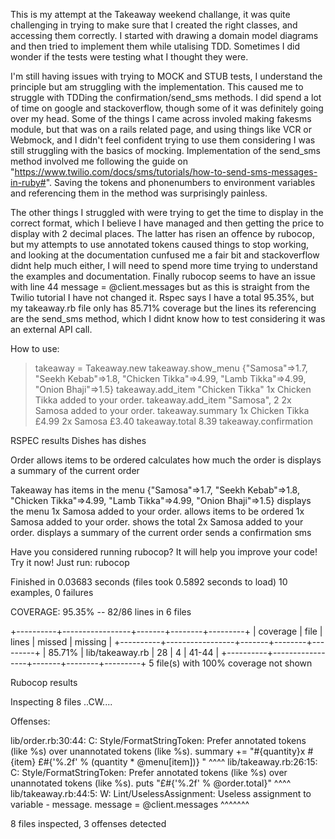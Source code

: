 This is my attempt at the Takeaway weekend challange, it was quite challenging in trying to make sure that I created the right classes, and accessing them correctly. I started with drawing a domain model diagrams and then tried to implement them while utalising TDD. Sometimes I did wonder if the tests were testing what I thought they were.

I'm still having issues with trying to MOCK and STUB tests, I understand the principle but am struggling with the implementation.  This caused me to struggle with TDDing the confirmation/send_sms methods. I did spend a lot of time on google and stackoverflow, though some of it was definitely going over my head. Some of the things I came across involed making fakesms module, but that was on a rails related page, and using things like VCR or Webmock, and I didn't feel confident trying to use them considering I was still struggling with the basics of mocking. Implementation of the send_sms method involved me following the guide on "https://www.twilio.com/docs/sms/tutorials/how-to-send-sms-messages-in-ruby#". Saving the tokens and phonenumbers to environment variables and referencing them in the method was surprisingly painless.

The other things I struggled with were trying to get the time to display in the correct format, which I believe I have managed and then getting the price to display with 2 decimal places. The latter has risen an offence by rubocop, but my attempts to use annotated tokens caused things to stop working, and looking at the documentation cunfused me a fair bit and stackoverflow didnt help much either, I will need to spend more time trying to understand the examples and documentation. Finally rubocop seems to have an issue with line 44 message = @client.messages but as this is straight from the Twilio tutorial I have not changed it. Rspec says I have a total 95.35%, but my takeaway.rb file only has 85.71% coverage but the lines its referencing are the send_sms method, which I didnt know how to test considering it was an external API call. 


How to use: 
> takeaway = Takeaway.new
> takeaway.show_menu
{"Samosa"=>1.7, "Seekh Kebab"=>1.8, "Chicken Tikka"=>4.99, "Lamb Tikka"=>4.99, "Onion Bhaji"=>1.5}
> takeaway.add_item "Chicken Tikka" 
1x Chicken Tikka added to your order.
> takeaway.add_item "Samosa", 2
2x Samosa added to your order. 
> takeaway.summary
1x Chicken Tikka £4.99 2x Samosa £3.40
> takeaway.total
8.39
> takeaway.confirmation

RSPEC results
Dishes
  has dishes

Order
  allows items to be ordered
  calculates how much the order is
  displays a summary of the current order

Takeaway
  has items in the menu
{"Samosa"=>1.7, "Seekh Kebab"=>1.8, "Chicken Tikka"=>4.99, "Lamb Tikka"=>4.99, "Onion Bhaji"=>1.5}
  displays the menu
 1x Samosa added to your order. 
  allows items to be ordered
 1x Samosa added to your order. 
  shows the total
 2x Samosa added to your order. 
  displays a summary of the current order
  sends a confirmation sms

Have you considered running rubocop? It will help you improve your code!
Try it now! Just run: rubocop

Finished in 0.03683 seconds (files took 0.5892 seconds to load)
10 examples, 0 failures


COVERAGE:  95.35% -- 82/86 lines in 6 files

+----------+-----------------+-------+--------+---------+
| coverage | file            | lines | missed | missing |
+----------+-----------------+-------+--------+---------+
|  85.71%  | lib/takeaway.rb | 28    | 4      | 41-44   |
+----------+-----------------+-------+--------+---------+
5 file(s) with 100% coverage not shown

Rubocop results

Inspecting 8 files
..CW....

Offenses:

lib/order.rb:30:44: C: Style/FormatStringToken: Prefer annotated tokens (like %<foo>s) over unannotated tokens (like %s).
      summary += "#{quantity}x #{item} £#{'%.2f' % (quantity * @menu[item])} "
                                           ^^^^ 
lib/takeaway.rb:26:15: C: Style/FormatStringToken: Prefer annotated tokens (like %<foo>s) over unannotated tokens (like %s). 
    puts "£#{'%.2f' % @order.total}" 
              ^^^^ 
lib/takeaway.rb:44:5: W: Lint/UselessAssignment: Useless assignment to variable - message. 
    message = @client.messages 
    ^^^^^^^

8 files inspected, 3 offenses detected 
